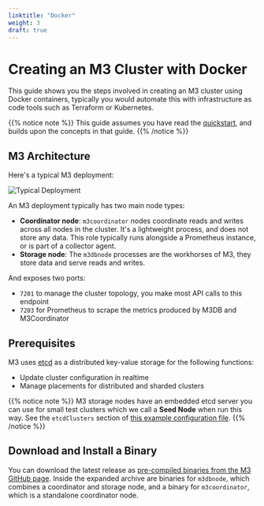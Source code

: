```yaml
---
linktitle: "Docker"
weight: 3
draft: true
---
```


# Creating an M3 Cluster with Docker

This guide shows you the steps involved in creating an M3 cluster using Docker containers, typically you would automate this with infrastructure as code tools such as Terraform or Kubernetes.

{{% notice note %}}
This guide assumes you have read the [quickstart](/docs/quickstart), and builds upon the concepts in that guide.
{{% /notice %}}

## M3 Architecture

Here's a typical M3 deployment:

<!-- TODO: Update image -->

![Typical Deployment](/cluster_architecture.png)

An M3 deployment typically has two main node types:

-   **Coordinator node**: `m3coordinator` nodes coordinate reads and writes across all nodes in the cluster. It's a lightweight process, and does not store any data. This role typically runs alongside a Prometheus instance, or is part of a collector agent.
-   **Storage node**: The `m3dbnode` processes are the workhorses of M3, they store data and serve reads and writes.

And exposes two ports:

-   `7201` to manage the cluster topology, you make most API calls to this endpoint
-   `7203` for Prometheus to scrape the metrics produced by M3DB and M3Coordinator

## Prerequisites

M3 uses [etcd](https://etcd.io/) as a distributed key-value storage for the following functions:

-   Update cluster configuration in realtime
-   Manage placements for distributed and sharded clusters

{{% notice note %}}
M3 storage nodes have an embedded etcd server you can use for small test clusters which we call a **Seed Node** when run this way. See the `etcdClusters` section of [this example configuration file](https://github.com/m3db/m3/blob/master/src/dbnode/config/m3dbnode-local-etcd.yml).
{{% /notice %}}

## Download and Install a Binary

You can download the latest release as [pre-compiled binaries from the M3 GitHub page](https://github.com/m3db/m3/releases/latest). Inside the expanded archive are binaries for `m3dbnode`, which combines a coordinator and storage node, and a binary for `m3coordinator`, which is a standalone coordinator node.
